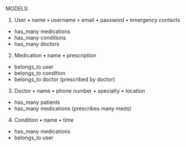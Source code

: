 MODELS:

1. User
  • name
  • username
  • email
  • password
  • emergency contacts
  - has_many medications
  - has_many conditions
  - has_many doctors

2. Medication
  • name
  • prescription
  - belongs_to user
  - belongs_to condition
  - belongs_to doctor (prescribed by doctor)

3. Doctor
  • name
  • phone number
  • specialty
  • location
  - has_many patients
  - has_many medications (prescribes many meds)

4. Condition
  • name
  • time
  - has_many medications
  - belongs_to user
